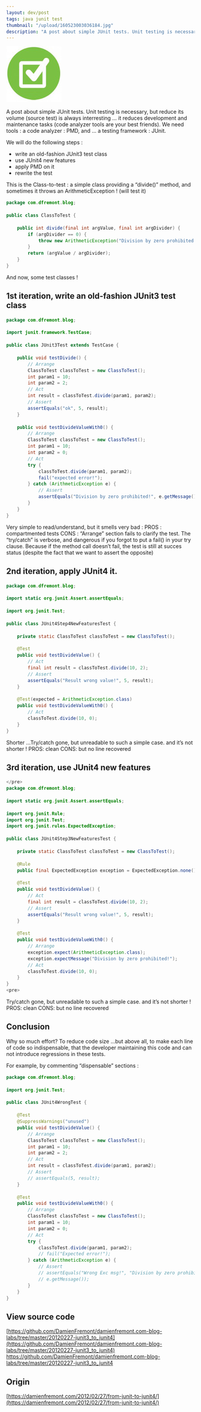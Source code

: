 ```yaml
---
layout: dev/post
tags: java junit test
thumbnail: "/upload/160523003036184.jpg"
description: "A post about simple JUnit tests. Unit testing is necessary, but reduce its volume (source test) is always interrestin..."
---
```


 
![alt text](/upload/160523003036184.jpg)
 
A post about simple JUnit tests. Unit testing is necessary, but reduce its volume (source test) is always interresting … it reduces development and maintenance tasks (code analyzer tools are your best friends). We need tools : a code analyzer : PMD, and … a testing framework : JUnit.
 

 
We will do the following steps :
 
* write an old-fashion JUnit3 test class
* use JUnit4 new features
* apply PMD on it
* rewrite the test
 
This is the Class-to-test : a simple class providing a “divide()” method, and sometimes it throws an ArithmeticException ! (will test it)
 
```java
package com.dfremont.blog;
 
public class ClassToTest {
 
    public int divide(final int argValue, final int argDivider) {
        if (argDivider == 0) {
            throw new ArithmeticException("Division by zero prohibited!");
        }
        return (argValue / argDivider);
    }
}
```
 
And now, some test classes !
 
## 1st iteration, write an old-fashion JUnit3 test class
 
```java
package com.dfremont.blog;
 
import junit.framework.TestCase;
 
public class JUnit3Test extends TestCase {
 
    public void testDivide() {
        // Arrange
        ClassToTest classToTest = new ClassToTest();
        int param1 = 10;
        int param2 = 2;
        // Act
        int result = classToTest.divide(param1, param2);
        // Assert
        assertEquals("ok", 5, result);
    }
 
    public void testDivideValueWith0() {
        // Arrange
        ClassToTest classToTest = new ClassToTest();
        int param1 = 10;
        int param2 = 0;
        // Act
        try {
            classToTest.divide(param1, param2);
            fail("expected error!");
        } catch (ArithmeticException e) {
            // Assert
            assertEquals("Division by zero prohibited!", e.getMessage());
        }
    }
}
```
 
Very simple to read/understand, but it smells very bad :
PROS : compartmented tests
CONS : “Arrange” section fails to clarify the test. The “try/catch” is verbose, and dangerous if you forgot to put a fail() in your try clause. Because if the method call doesn’t fail, the test is still at succes status (despite the fact that we want to assert the opposite)
 
## 2nd iteration, apply JUnit4 it.
 
```java
package com.dfremont.blog;
 
import static org.junit.Assert.assertEquals;
 
import org.junit.Test;
 
public class JUnit4Step4NewFeaturesTest {
 
    private static ClassToTest classToTest = new ClassToTest();
 
    @Test
    public void testDivideValue() {
        // Act
        final int result = classToTest.divide(10, 2);
        // Assert
        assertEquals("Result wrong value!", 5, result);
    }
 
    @Test(expected = ArithmeticException.class)
    public void testDivideValueWith0() {
        // Act
        classToTest.divide(10, 0);
    }
}
```
 
Shorter …Try/catch gone, but unreadable to such a simple case. and it’s not shorter !
PROS: clean
CONS: but no line recovered
 
## 3rd iteration, use JUnit4 new features
 
```java
</pre>
package com.dfremont.blog;
 
import static org.junit.Assert.assertEquals;
 
import org.junit.Rule;
import org.junit.Test;
import org.junit.rules.ExpectedException;
 
public class JUnit4Step3NewFeaturesTest {
 
    private static ClassToTest classToTest = new ClassToTest();
 
    @Rule
    public final ExpectedException exception = ExpectedException.none();
 
    @Test
    public void testDivideValue() {
        // Act
        final int result = classToTest.divide(10, 2);
        // Assert
        assertEquals("Result wrong value!", 5, result);
    }
 
    @Test
    public void testDivideValueWith0() {
        // Arrange
        exception.expect(ArithmeticException.class);
        exception.expectMessage("Division by zero prohibited!");
        // Act
        classToTest.divide(10, 0);
    }
}
<pre>
```
 
Try/catch gone, but unreadable to such a simple case. and it’s not shorter !
PROS: clean
CONS: but no line recovered
 
## Conclusion
 
Why so much effort? To reduce code size …but above all, to make each line of code so indispensable, that the developer maintaining this code and can not introduce regressions in these tests.
 
For example, by commenting “dispensable” sections :
 
```java
package com.dfremont.blog;
 
import org.junit.Test;
 
public class JUnit4WrongTest {
 
    @Test
    @SuppressWarnings("unused")
    public void testDivideValue() {
        // Arrange
        ClassToTest classToTest = new ClassToTest();
        int param1 = 10;
        int param2 = 2;
        // Act
        int result = classToTest.divide(param1, param2);
        // Assert
        // assertEquals(5, result);
    }
 
    @Test
    public void testDivideValueWith0() {
        // Arrange
        ClassToTest classToTest = new ClassToTest();
        int param1 = 10;
        int param2 = 0;
        // Act
        try {
            classToTest.divide(param1, param2);
            // fail("Expected error!");
        } catch (ArithmeticException e) {
            // Assert
            // assertEquals("Wrong Exc msg!", "Division by zero prohibited!",
            // e.getMessage());
        }
    }
}
```
 
## View source code
 
[https://github.com/DamienFremont/damienfremont.com-blog-labs/tree/master/20120227-junit3_to_junit4](https://github.com/DamienFremont/damienfremont.com-blog-labs/tree/master/20120227-junit3_to_junit4)
https://github.com/DamienFremont/damienfremont.com-blog-labs/tree/master/20120227-junit3_to_junit4
 
 
## Origin
[https://damienfremont.com/2012/02/27/from-junit-to-junit4/](https://damienfremont.com/2012/02/27/from-junit-to-junit4/)
 

